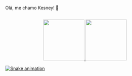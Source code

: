 Olá, me chamo Kesney! 🦋
##
<div align="center">
  <a href="https://github.com/WKesneY">
  <img height="130em" src="https://github-readme-stats.vercel.app/api?username=WKesneY&show_icons=true&theme=dracula&include_all_commits=true&count_private=true"/>
  <img height="130em" src="https://github-readme-stats.vercel.app/api/top-langs/?username=WKesneY&layout=compact&langs_count=7&theme=dracula"/>
</div>

![Snake animation](https://github.com/WKesneY/WKesneY/blob/output/github-contribution-grid-snake.svg)
